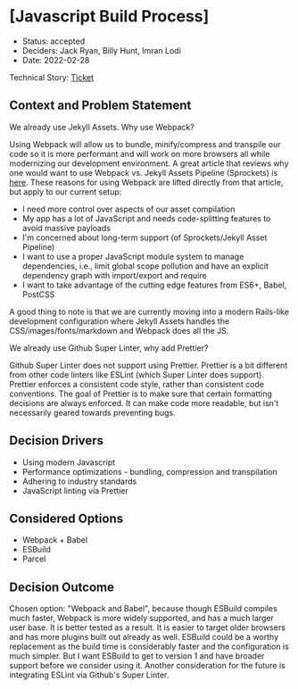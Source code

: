 # [Javascript Build Process]

* Status: accepted
* Deciders: Jack Ryan, Billy Hunt, Imran Lodi <!-- optional -->
* Date: 2022-02-28 <!-- optional -->

Technical Story: [Ticket](https://github.com/usdoj-crt/beta.ADA.gov-Project-Management/issues/384) <!-- optional -->

## Context and Problem Statement

We already use Jekyll Assets. Why use Webpack?

Using Webpack will allow us to bundle, minify/compress and transpile our code so it is more performant and will work on more browsers all while modernizing our development environment. A great article that reviews why one would want to use Webpack vs. Jekyll Assets Pipeline (Sprockets) is [here](https://rossta.net/blog/why-does-rails-install-both-webpacker-and-sprockets.html). These reasons for using Webpack are lifted directly from that article, but apply to our current setup:
- I need more control over aspects of our asset compilation
- My app has a lot of JavaScript and needs code-splitting features to avoid massive payloads
- I'm concerned about long-term support (of Sprockets/Jekyll Asset Pipeline)
- I want to use a proper JavaScript module system to manage dependencies, i.e., limit global scope pollution and have an explicit dependency graph with import/export and require
- I want to take advantage of the cutting edge features from ES6+, Babel, PostCSS

A good thing to note is that we are currently moving into a modern Rails-like development configuration where Jekyll Assets handles the CSS/images/fonts/markdown and Webpack does all the JS.

We already use Github Super Linter, why add Prettier?

Github Super Linter does not support using Prettier. Prettier is a bit different from other code linters like ESLint (which Super Linter does support). Prettier enforces a consistent code style, rather than consistent code conventions. The goal of Prettier is to make sure that certain formatting decisions are always enforced. It can make code more readable, but isn't necessarily geared towards preventing bugs.

## Decision Drivers <!-- optional -->

* Using modern Javascript
* Performance optimizations - bundling, compression and transpilation
* Adhering to industry standards
* JavaScript linting via Prettier

## Considered Options

* Webpack + Babel
* ESBuild
* Parcel

## Decision Outcome

Chosen option: "Webpack and Babel", because though ESBuild compiles much faster, Webpack is more widely supported, and has a much larger user base. It is better tested as a result. It is easier to target older browsers and has more plugins built out already as well. ESBuild could be a worthy replacement as the build time is considerably faster and the configuration is much simpler. But I want ESBuild to get to version 1 and have broader support before we consider using it. Another consideration for the future is integrating ESLint via Github's Super Linter.

